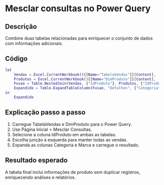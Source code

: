 # Mesclar consultas no Power Query

## Descrição
Combine duas tabelas relacionadas para enriquecer o conjunto de dados com informações adicionais.

## Código
```m
let
    Vendas = Excel.CurrentWorkbook(){[Name="TabelaVendas"]}[Content],
    Produtos = Excel.CurrentWorkbook(){[Name="DimProduto"]}[Content],
    Fusao = Table.NestedJoin(Vendas, {"IdProduto"}, Produtos, {"IdProduto"}, "Detalhes", JoinKind.LeftOuter),
    Expandido = Table.ExpandTableColumn(Fusao, "Detalhes", {"Categoria", "Marca"})
in
    Expandido
```

## Explicação passo a passo
1. Carregue TabelaVendas e DimProduto para o Power Query.
2. Use Página Inicial > Mesclar Consultas.
3. Selecione a coluna IdProduto em ambas as tabelas.
4. Escolha junção à esquerda para manter todas as vendas.
5. Expanda as colunas Categoria e Marca e carregue o resultado.

## Resultado esperado
A tabela final inclui informações de produto sem duplicar registros, enriquecendo análises e relatórios.

